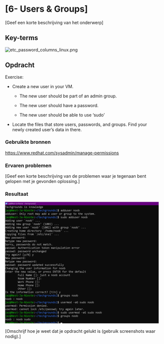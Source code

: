 # [6- Users & Groups]

[Geef een korte beschrijving van het onderwerp]

## Key-terms

<img src="file:///C:/Users/Administrator/OneDrive/Documenten/TechGrounds/Clone/cloud-assignments-JAZ4u/TECHGROUNDS_ASSIGNMENTS/WEEK_01/6%20Users%20&%20Groups/etc_password_columns_linux.png" title="" alt="etc_password_columns_linux.png" width="392">

## Opdracht

 Exercise:

- Create a new user in your VM.
  
  - The new user should be part of an admin group.
  
  - The new user should have a password.
  
  - The new user should be able to use ‘sudo’

- Locate the files that store users, passwords, and groups. Find your newly created user’s data in there.

### Gebruikte bronnen

https://www.redhat.com/sysadmin/manage-permissions

### Ervaren problemen

[Geef een korte beschrijving van de problemen waar je tegenaan bent gelopen met je gevonden oplossing.]

### Resultaat

![users&groups.png](users&groups.png)

[Omschrijf hoe je weet dat je opdracht gelukt is (gebruik screenshots waar nodig).]
